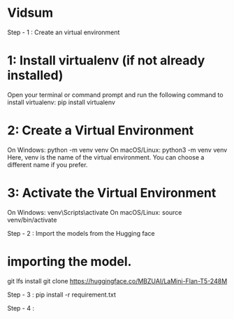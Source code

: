 # Vidsum

Step - 1 : Create an virtual environment 
# 1: Install virtualenv (if not already installed)
Open your terminal or command prompt and run the following command to install virtualenv:
pip install virtualenv
# 2: Create a Virtual Environment
On Windows:
python -m venv venv
On macOS/Linux:
python3 -m venv venv
Here, venv is the name of the virtual environment. You can choose a different name if you prefer.
# 3: Activate the Virtual Environment
On Windows:
venv\Scripts\activate
On macOS/Linux:
source venv/bin/activate


Step - 2 : Import the models from the Hugging face
# importing the model.
git lfs install
git clone https://huggingface.co/MBZUAI/LaMini-Flan-T5-248M

Step - 3 :
pip install -r requirement.txt

Step - 4 :





























